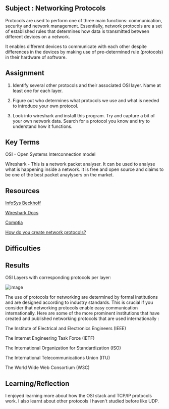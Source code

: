 ## Subject : Networking Protocols

Protocols are used to perform one of three main functions: communication, security and network management.  Essentially, network protocols are a set of established rules that determines how data is transmitted between different devices on a network.

It enables different devices to communicate with each other despite differences in the devices by making use of pre-determined rule (protocols) in their hardware of software.


## Assignment
1.  Identify several other protocols and their associated OSI layer. Name at least one for each layer.


2.  Figure out who determines what protocols we use and what is needed to introduce your own protocol.


3.  Look into wireshark and install this program. Try and capture a bit of your own network data. Search for a protocol you know and try to understand how it functions.

## Key Terms

OSI - Open Systems Interconnection model



Wireshark - This is a network packet analyser.  It can be used to analyse what is happening inside a network.  It is free and open source and claims to be one of the best packet anaylysers on the market. 


## Resources

[InfoSys Beckhoff](https://infosys.beckhoff.com/english.php?content=../content/1033/tf6310_tc3_tcpip/84246923.html&id=)


[Wireshark Docs](https://www.wireshark.org/docs/wsug_html_chunked/ChapterIntroduction.html#ChIntroWhatIs)

[Comptia](https://www.comptia.org/content/guides/what-is-a-network-protocol#:~:text=Network%20protocols%20are%20typically%20created,Internet%20Engineering%20Task%20Force%20(IETF))

[How do you create network protocols?](https://www.linkedin.com/advice/3/how-do-you-create-network-protocols-work-any)


## Difficulties


## Results

OSI Layers with corresponding protocols per layer:

![image](https://github.com/techgrounds/cloud-assignments-E28MS/assets/151161141/fdb6a016-8401-4492-b684-a514e5a4c83e)


The use of protocols for networking are determined by formal institutions and are designed according to industry standards.  This is crucial if you consider that networking protocols enable easy communication internationally.    Here are some of the more prominent institutions that have created and published networking protocols that are used internationally :


The Institute of Electrical and Electronics Engineers (IEEE)


The Internet Engineering Task Force (IETF)


The International Organization for Standardization (ISO)


The International Telecommunications Union (ITU)


The World Wide Web Consortium (W3C)








## Learning/Reflection

I enjoyed learning more about how the OSI stack and TCP/IP protocols work.  I also learnt about other protocols I haven't studied before like UDP.
